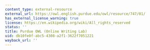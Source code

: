 ```yaml
---
content_type: external-resource
external_url: https://owl.english.purdue.edu/owl/resource/747/01/
has_external_license_warning: true
license: https://en.wikipedia.org/wiki/All_rights_reserved
status: ''
title: Purdue OWL (Online Writing Lab)
uid: db10fe0f-abc5-4308-a2f1-3622f7051221
wayback_url: ''
---
```

